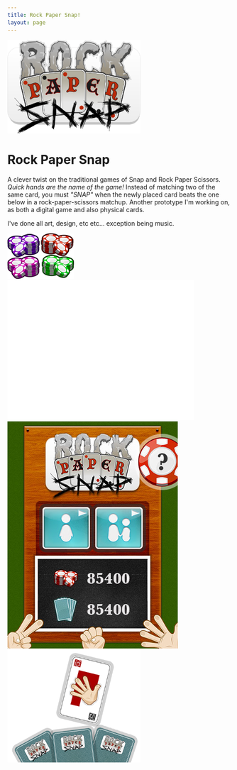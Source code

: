 ```yaml
---
title: Rock Paper Snap!
layout: page
---
```


<img class="centered-block" src="/games/rps/logo.png" width="300px">

# Rock Paper Snap

A clever twist on the traditional games of Snap and Rock Paper Scissors. _Quick hands are the name of the game!_
Instead of matching two of the same card, you must _"SNAP"_ when the newly placed card beats the one below in a rock-paper-scissors matchup. Another prototype I'm working on, as both a digital game and also physical cards.

I've done all art, design, etc etc... exception being music.

<img class="centered-block" src="/games/rps/chips.png">


<div class="js-video [vimeo, widescreen]"><iframe width="420" height="315" src="//www.youtube-nocookie.com/embed/O11lhzdJEr4?rel=0" frameborder="0" allowfullscreen></iframe></div>

<img class="centered-block" src="/games/rps/main-menu.jpg">

<img class="centered-block" src="/games/rps/card-bottom.png" width="300px">
